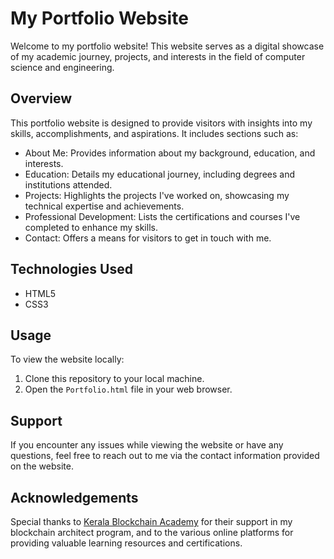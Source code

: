 # My Portfolio Website

Welcome to my portfolio website! This website serves as a digital showcase of my academic journey, projects, and interests in the field of computer science and engineering.

## Overview

This portfolio website is designed to provide visitors with insights into my skills, accomplishments, and aspirations. It includes sections such as:
- About Me: Provides information about my background, education, and interests.
- Education: Details my educational journey, including degrees and institutions attended.
- Projects: Highlights the projects I've worked on, showcasing my technical expertise and achievements.
- Professional Development: Lists the certifications and courses I've completed to enhance my skills.
- Contact: Offers a means for visitors to get in touch with me.

## Technologies Used

- HTML5
- CSS3

## Usage

To view the website locally:
1. Clone this repository to your local machine.
2. Open the `Portfolio.html` file in your web browser.

## Support

If you encounter any issues while viewing the website or have any questions, feel free to reach out to me via the contact information provided on the website.

## Acknowledgements

Special thanks to [Kerala Blockchain Academy](https://kba.ai/) for their support in my blockchain architect program, and to the various online platforms for providing valuable learning resources and certifications.


